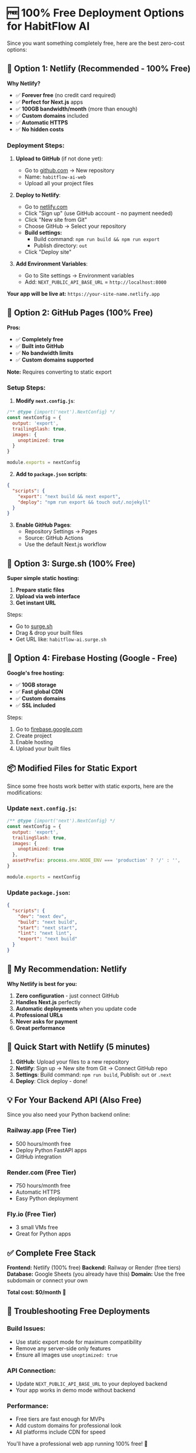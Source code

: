# 🆓 100% Free Deployment Options for HabitFlow AI

Since you want something completely free, here are the best zero-cost options:

## 🥇 **Option 1: Netlify (Recommended - 100% Free)**

**Why Netlify?**
- ✅ **Forever free** (no credit card required)
- ✅ **Perfect for Next.js** apps
- ✅ **100GB bandwidth/month** (more than enough)
- ✅ **Custom domains** included
- ✅ **Automatic HTTPS**
- ✅ **No hidden costs**

### Deployment Steps:

1. **Upload to GitHub** (if not done yet):
   - Go to [github.com](https://github.com) → New repository
   - Name: `habitflow-ai-web`
   - Upload all your project files

2. **Deploy to Netlify**:
   - Go to [netlify.com](https://netlify.com)
   - Click "Sign up" (use GitHub account - no payment needed)
   - Click "New site from Git"
   - Choose GitHub → Select your repository
   - **Build settings:**
     - Build command: `npm run build && npm run export`
     - Publish directory: `out`
   - Click "Deploy site"

3. **Add Environment Variables**:
   - Go to Site settings → Environment variables
   - Add: `NEXT_PUBLIC_API_BASE_URL` = `http://localhost:8000`

**Your app will be live at:** `https://your-site-name.netlify.app`

## 🥈 **Option 2: GitHub Pages (100% Free)**

**Pros:**
- ✅ **Completely free**
- ✅ **Built into GitHub**
- ✅ **No bandwidth limits**
- ✅ **Custom domains supported**

**Note:** Requires converting to static export

### Setup Steps:

1. **Modify `next.config.js`**:
```javascript
/** @type {import('next').NextConfig} */
const nextConfig = {
  output: 'export',
  trailingSlash: true,
  images: {
    unoptimized: true
  }
}

module.exports = nextConfig
```

2. **Add to `package.json` scripts**:
```json
{
  "scripts": {
    "export": "next build && next export",
    "deploy": "npm run export && touch out/.nojekyll"
  }
}
```

3. **Enable GitHub Pages**:
   - Repository Settings → Pages
   - Source: GitHub Actions
   - Use the default Next.js workflow

## 🥉 **Option 3: Surge.sh (100% Free)**

**Super simple static hosting:**

1. **Prepare static files**
2. **Upload via web interface**
3. **Get instant URL**

Steps:
- Go to [surge.sh](https://surge.sh)
- Drag & drop your built files
- Get URL like: `habitflow-ai.surge.sh`

## 🥉 **Option 4: Firebase Hosting (Google - Free)**

**Google's free hosting:**
- ✅ **10GB storage**
- ✅ **Fast global CDN**
- ✅ **Custom domains**
- ✅ **SSL included**

Steps:
1. Go to [firebase.google.com](https://firebase.google.com)
2. Create project
3. Enable hosting
4. Upload your built files

## 📦 **Modified Files for Static Export**

Since some free hosts work better with static exports, here are the modifications:

### Update `next.config.js`:
```javascript
/** @type {import('next').NextConfig} */
const nextConfig = {
  output: 'export',
  trailingSlash: true,
  images: {
    unoptimized: true
  },
  assetPrefix: process.env.NODE_ENV === 'production' ? '/' : '',
}

module.exports = nextConfig
```

### Update `package.json`:
```json
{
  "scripts": {
    "dev": "next dev",
    "build": "next build",
    "start": "next start",
    "lint": "next lint",
    "export": "next build"
  }
}
```

## 🎯 **My Recommendation: Netlify**

**Why Netlify is best for you:**
1. **Zero configuration** - just connect GitHub
2. **Handles Next.js** perfectly 
3. **Automatic deployments** when you update code
4. **Professional URLs**
5. **Never asks for payment**
6. **Great performance**

## 🚀 **Quick Start with Netlify (5 minutes)**

1. **GitHub**: Upload your files to a new repository
2. **Netlify**: Sign up → New site from Git → Connect GitHub repo
3. **Settings**: Build command: `npm run build`, Publish: `out` or `.next`
4. **Deploy**: Click deploy - done!

## 💡 **For Your Backend API (Also Free)**

Since you also need your Python backend online:

### **Railway.app (Free Tier)**
- 500 hours/month free
- Deploy Python FastAPI apps
- GitHub integration

### **Render.com (Free Tier)**  
- 750 hours/month free
- Automatic HTTPS
- Easy Python deployment

### **Fly.io (Free Tier)**
- 3 small VMs free
- Great for Python apps

## ✅ **Complete Free Stack**

**Frontend:** Netlify (100% free)
**Backend:** Railway or Render (free tiers)
**Database:** Google Sheets (you already have this)
**Domain:** Use the free subdomain or connect your own

**Total cost: $0/month** 🎉

## 🔧 **Troubleshooting Free Deployments**

### Build Issues:
- Use static export mode for maximum compatibility
- Remove any server-side only features
- Ensure all images use `unoptimized: true`

### API Connection:
- Update `NEXT_PUBLIC_API_BASE_URL` to your deployed backend
- Your app works in demo mode without backend

### Performance:
- Free tiers are fast enough for MVPs
- Add custom domains for professional look
- All platforms include CDN for speed

You'll have a professional web app running 100% free! 🌟
